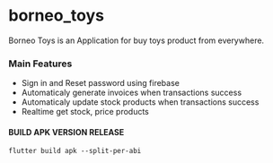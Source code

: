 # borneo_toys

Borneo Toys is an Application for buy toys product from everywhere.

### Main Features
- Sign in and Reset password using firebase
- Automaticaly generate invoices when transactions success
- Automaticaly update stock products when transactions success
- Realtime get stock, price products


#### BUILD APK VERSION RELEASE

```text
flutter build apk --split-per-abi
```

